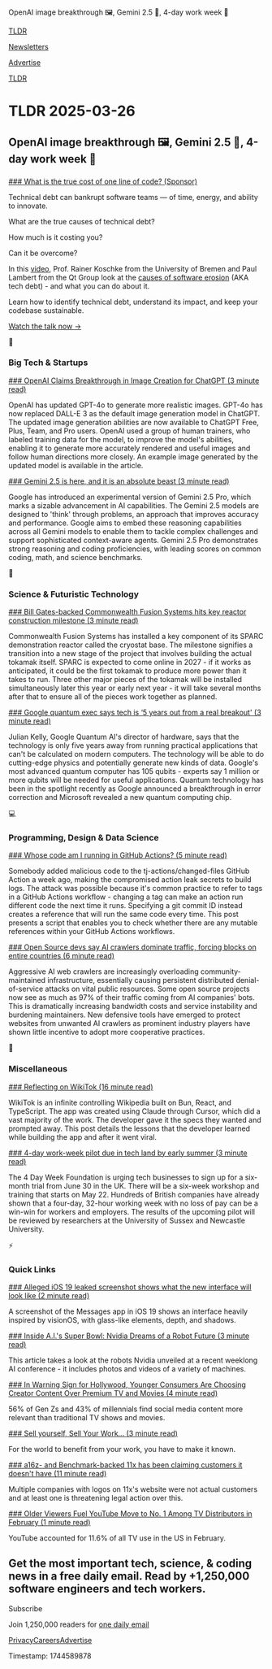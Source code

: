 OpenAI image breakthrough 🖼️, Gemini 2.5 🤖, 4-day work week 💼

[TLDR](/)

[Newsletters](/newsletters)

[Advertise](https://advertise.tldr.tech/)

[TLDR](/)

# TLDR 2025-03-26

## OpenAI image breakthrough 🖼️, Gemini 2.5 🤖, 4-day work week 💼

### 

[### What is the true cost of one line of code? (Sponsor)](https://www.qt.io/resources/videos/webinar-the-cost-of-code-understanding-and-overcoming-technical-debt?hsLang=en&amp;utm_campaign=6486097-QA_Axivion_2025&amp;utm_source=TLDR)

Technical debt can bankrupt software teams — of time, energy, and ability to innovate.

What are the true causes of technical debt?

How much is it costing you?

Can it be overcome?

In this [video](https://www.qt.io/resources/videos/webinar-the-cost-of-code-understanding-and-overcoming-technical-debt?hsLang=en&utm_campaign=6486097-QA_Axivion_2025&utm_source=TLDR), Prof. Rainer Koschke from the University of Bremen and Paul Lambert from the Qt Group look at the [causes of software erosion](https://www.qt.io/resources/videos/webinar-the-cost-of-code-understanding-and-overcoming-technical-debt?hsLang=en&utm_campaign=6486097-QA_Axivion_2025&utm_source=TLDR) (AKA tech debt) - and what you can do about it.

Learn how to identify technical debt, understand its impact, and keep your codebase sustainable.

[Watch the talk now →](https://www.qt.io/resources/videos/webinar-the-cost-of-code-understanding-and-overcoming-technical-debt?hsLang=en&utm_campaign=6486097-QA_Axivion_2025&utm_source=TLDR)

📱

### Big Tech & Startups

[### OpenAI Claims Breakthrough in Image Creation for ChatGPT (3 minute read)](https://www.wsj.com/articles/openai-claims-breakthrough-in-image-creation-for-chatgpt-62ed0318?st=R5Ws77&reflink=desktopwebshare_permalink&utm_source=tldrnewsletter)

OpenAI has updated GPT-4o to generate more realistic images. GPT-4o has now replaced DALL-E 3 as the default image generation model in ChatGPT. The updated image generation abilities are now available to ChatGPT Free, Plus, Team, and Pro users. OpenAI used a group of human trainers, who labeled training data for the model, to improve the model's abilities, enabling it to generate more accurately rendered and useful images and follow human directions more closely. An example image generated by the updated model is available in the article.

[### Gemini 2.5 is here, and it is an absolute beast (3 minute read)](https://chromeunboxed.com/gemini-2-5-is-here-and-it-is-an-absolute-beast/?utm_source=tldrnewsletter)

Google has introduced an experimental version of Gemini 2.5 Pro, which marks a sizable advancement in AI capabilities. The Gemini 2.5 models are designed to 'think' through problems, an approach that improves accuracy and performance. Google aims to embed these reasoning capabilities across all Gemini models to enable them to tackle complex challenges and support sophisticated context-aware agents. Gemini 2.5 Pro demonstrates strong reasoning and coding proficiencies, with leading scores on common coding, math, and science benchmarks.

🚀

### Science & Futuristic Technology

[### Bill Gates-backed Commonwealth Fusion Systems hits key reactor construction milestone (3 minute read)](https://techcrunch.com/2025/03/25/bill-gates-backed-commonwealth-fusion-systems-hits-key-reactor-construction-milestone/?utm_source=tldrnewsletter)

Commonwealth Fusion Systems has installed a key component of its SPARC demonstration reactor called the cryostat base. The milestone signifies a transition into a new stage of the project that involves building the actual tokamak itself. SPARC is expected to come online in 2027 - if it works as anticipated, it could be the first tokamak to produce more power than it takes to run. Three other major pieces of the tokamak will be installed simultaneously later this year or early next year - it will take several months after that to ensure all of the pieces work together as planned.

[### Google quantum exec says tech is ‘5 years out from a real breakout' (3 minute read)](https://www.cnbc.com/2025/03/25/google-quantum-exec-says-tech-is-5-years-out-from-a-real-breakout-.html?utm_source=tldrnewsletter)

Julian Kelly, Google Quantum AI's director of hardware, says that the technology is only five years away from running practical applications that can't be calculated on modern computers. The technology will be able to do cutting-edge physics and potentially generate new kinds of data. Google's most advanced quantum computer has 105 qubits - experts say 1 million or more qubits will be needed for useful applications. Quantum technology has been in the spotlight recently as Google announced a breakthrough in error correction and Microsoft revealed a new quantum computing chip.

💻

### Programming, Design & Data Science

[### Whose code am I running in GitHub Actions? (5 minute read)](https://alexwlchan.net/2025/github-actions-audit/?utm_source=tldrnewsletter)

Somebody added malicious code to the tj-actions/changed-files GitHub Action a week ago, making the compromised action leak secrets to build logs. The attack was possible because it's common practice to refer to tags in a GitHub Actions workflow - changing a tag can make an action run different code the next time it runs. Specifying a git commit ID instead creates a reference that will run the same code every time. This post presents a script that enables you to check whether there are any mutable references within your GitHub Actions workflows.

[### Open Source devs say AI crawlers dominate traffic, forcing blocks on entire countries (6 minute read)](https://arstechnica.com/ai/2025/03/devs-say-ai-crawlers-dominate-traffic-forcing-blocks-on-entire-countries/?utm_source=tldrnewsletter)

Aggressive AI web crawlers are increasingly overloading community-maintained infrastructure, essentially causing persistent distributed denial-of-service attacks on vital public resources. Some open source projects now see as much as 97% of their traffic coming from AI companies' bots. This is dramatically increasing bandwidth costs and service instability and burdening maintainers. New defensive tools have emerged to protect websites from unwanted AI crawlers as prominent industry players have shown little incentive to adopt more cooperative practices.

🎁

### Miscellaneous

[### Reflecting on WikiTok (16 minute read)](https://www.aizk.sh/posts/reflecting-on-wikitok?utm_source=tldrnewsletter)

WikiTok is an infinite controlling Wikipedia built on Bun, React, and TypeScript. The app was created using Claude through Cursor, which did a vast majority of the work. The developer gave it the specs they wanted and prompted away. This post details the lessons that the developer learned while building the app and after it went viral.

[### 4-day work-week pilot due in tech land by early summer (3 minute read)](https://www.theregister.com/2025/03/25/fourdayworkweek_pilot_due_in_tech/?utm_source=tldrnewsletter)

The 4 Day Week Foundation is urging tech businesses to sign up for a six-month trial from June 30 in the UK. There will be a six-week workshop and training that starts on May 22. Hundreds of British companies have already shown that a four-day, 32-hour working week with no loss of pay can be a win-win for workers and employers. The results of the upcoming pilot will be reviewed by researchers at the University of Sussex and Newcastle University.

⚡

### Quick Links

[### Alleged iOS 19 leaked screenshot shows what the new interface will look like (2 minute read)](https://9to5mac.com/2025/03/25/ios-19-leaked-screenshot-interface/?utm_source=tldrnewsletter)

A screenshot of the Messages app in iOS 19 shows an interface heavily inspired by visionOS, with glass-like elements, depth, and shadows.

[### Inside A.I.'s Super Bowl: Nvidia Dreams of a Robot Future (3 minute read)](https://www.nytimes.com/2025/03/25/technology/nvidia-ai-robots.html?unlocked_article_code=1.604.7V4H.xF5FLJPOPsUy&amp;smid=url-share&amp;utm_source=tldrnewsletter)

This article takes a look at the robots Nvidia unveiled at a recent weeklong AI conference - it includes photos and videos of a variety of machines.

[### In Warning Sign for Hollywood, Younger Consumers Are Choosing Creator Content Over Premium TV and Movies (4 minute read)](https://www.hollywoodreporter.com/business/business-news/deloitte-gen-z-creator-content-streaming-price-1236171227/?utm_source=tldrnewsletter)

56% of Gen Zs and 43% of millennials find social media content more relevant than traditional TV shows and movies.

[### Sell yourself, Sell Your Work... (3 minute read)](https://www.solipsys.co.uk/new/SellYourselfSellYourWork.html?yc25hn&amp;utm_source=tldrnewsletter)

For the world to benefit from your work, you have to make it known.

[### a16z- and Benchmark-backed 11x has been claiming customers it doesn't have (11 minute read)](https://techcrunch.com/2025/03/24/a16z-and-benchmark-backed-11x-has-been-claiming-customers-it-doesnt-have/?utm_source=tldrnewsletter)

Multiple companies with logos on 11x's website were not actual customers and at least one is threatening legal action over this.

[### Older Viewers Fuel YouTube Move to No. 1 Among TV Distributors in February (1 minute read)](https://www.hollywoodreporter.com/business/business-news/youtube-most-tv-use-us-february-2025-1236171731/?utm_source=tldrnewsletter)

YouTube accounted for 11.6% of all TV use in the US in February.

## Get the most important tech, science, & coding news in a free daily email. Read by +1,250,000 software engineers and tech workers.

Subscribe

Join 1,250,000 readers for [one daily email](/api/latest/tech)

[Privacy](/privacy)[Careers](https://jobs.ashbyhq.com/tldr.tech)[Advertise](/tech/advertise)

Timestamp: 1744589878